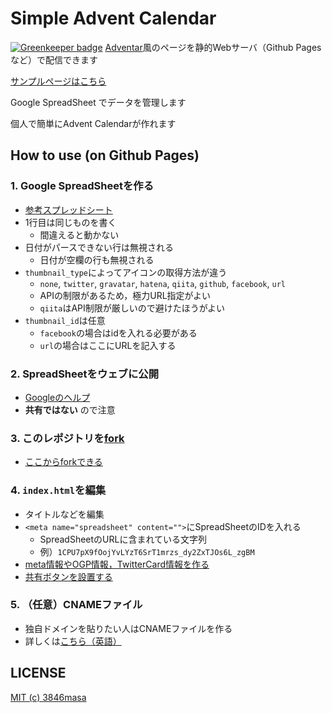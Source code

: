 # Simple Advent Calendar

[![Greenkeeper badge](https://badges.greenkeeper.io/3846masa/simpleAdventCalendar.svg)](https://greenkeeper.io/)
[Adventar](http://www.adventar.org)風のページを静的Webサーバ（Github Pagesなど）で配信できます

[サンプルページはこちら](http://3846masa.github.io/simpleAdventCalendar/)

Google SpreadSheet でデータを管理します

個人で簡単にAdvent Calendarが作れます

## How to use (on Github Pages)

### 1. Google SpreadSheetを作る
- [参考スプレッドシート](https://docs.google.com/spreadsheets/d/1CPU7pX9fOojYvLYzT6SrT1mrzs_dy2ZxTJOs6L_zgBM/edit?usp=sharing)
- 1行目は同じものを書く
  - 間違えると動かない
- 日付がパースできない行は無視される
  - 日付が空欄の行も無視される
- ``thumbnail_type``によってアイコンの取得方法が違う
  - ``none``, ``twitter``, ``gravatar``, ``hatena``, ``qiita``, ``github``, ``facebook``, ``url``
  - APIの制限があるため，極力URL指定がよい
  - ``qiita``はAPI制限が厳しいので避けたほうがよい
- ``thumbnail_id``は任意
  - ``facebook``の場合はidを入れる必要がある
  - ``url``の場合はここにURLを記入する

### 2. SpreadSheetをウェブに公開
- [Googleのヘルプ](https://support.google.com/docs/answer/37579?hl=ja&ref_topic=2818999)
- **共有ではない** ので注意

### 3. このレポジトリを[fork](https://github.com/3846masa/simpleAdventCalendar/fork)
- [ここからforkできる](https://github.com/3846masa/simpleAdventCalendar/fork)

### 4. ``index.html``を編集
- タイトルなどを編集
- ``<meta name="spreadsheet" content="">``にSpreadSheetのIDを入れる
  - SpreadSheetのURLに含まれている文字列
  - 例）``1CPU7pX9fOojYvLYzT6SrT1mrzs_dy2ZxTJOs6L_zgBM``
- [meta情報やOGP情報，TwitterCard情報を作る](http://webcodetools.com/)
- [共有ボタンを設置する](http://www.ninja.co.jp/omatome/)

### 5. （任意）CNAMEファイル
- 独自ドメインを貼りたい人はCNAMEファイルを作る
- 詳しくは[こちら（英語）](https://help.github.com/articles/setting-up-a-custom-domain-with-github-pages/)

## LICENSE
[MIT (c) 3846masa](http://3846masa.mit-license.org/2015)
